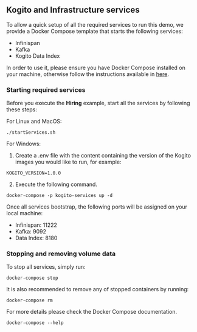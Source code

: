 ## Kogito and Infrastructure services

To allow a quick setup of all the required services to run this demo, we provide a Docker Compose template that starts the following services:
- Infinispan
- Kafka
- Kogito Data Index

In order to use it, please ensure you have Docker Compose installed on your machine, otherwise follow the instructions available
 in [here](https://docs.docker.com/compose/install/).
 
### Starting required services

  Before you execute the **Hiring** example, start all the services by following these steps:

  For Linux and MacOS:

    ./startServices.sh

  For Windows:
   
  1. Create a .env file with the content containing the version of the Kogito images you would like to run, 
  for example:

    KOGITO_VERSION=1.0.0

  2. Execute the following command. 

    docker-compose -p kogito-services up -d

  Once all services bootstrap, the following ports will be assigned on your local machine:
  - Infinispan: 11222
  - Kafka: 9092
  - Data Index: 8180

### Stopping and removing volume data
  
  To stop all services, simply run:

    docker-compose stop

  It is also recommended to remove any of stopped containers by running:
  
    docker-compose rm
    
  For more details please check the Docker Compose documentation.
  
    docker-compose --help

